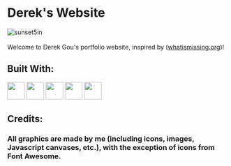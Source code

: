 # Derek's Website
![sunset5in](https://github.com/derekGou/derekgou.github.io/assets/134746288/6069d122-8014-44e0-bc12-7b92b710fc3a)\
\
Welcome to Derek Gou's portfolio website, inspired by ([whatismissing.org](https://whatismissing.org))!

## Built With:
<code><img height="40" src="https://upload.wikimedia.org/wikipedia/commons/thumb/6/61/HTML5_logo_and_wordmark.svg/1024px-HTML5_logo_and_wordmark.svg.png"></code>
<code><img height="40" src="https://upload.wikimedia.org/wikipedia/commons/thumb/d/d5/CSS3_logo_and_wordmark.svg/800px-CSS3_logo_and_wordmark.svg.png"></code>
<code><img height="40" src="https://upload.wikimedia.org/wikipedia/commons/thumb/6/6a/JavaScript-logo.png/600px-JavaScript-logo.png"></code>
<code><img height="40" src="https://cdn.worldvectorlogo.com/logos/jquery-4.svg"></code>
<code><img height="40" src="https://upload.wikimedia.org/wikipedia/commons/thumb/d/d5/Tailwind_CSS_Logo.svg/2560px-Tailwind_CSS_Logo.svg.png"></code>

## Credits:
### All graphics are made by me (including icons, images, Javascript canvases, etc.), with the exception of icons from Font Awesome.
